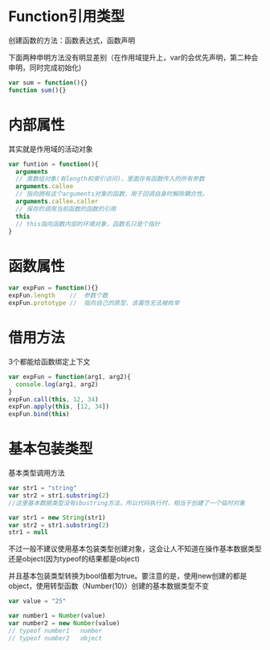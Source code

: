 # Function引用类型
创建函数的方法：函数表达式，函数声明

下面两种申明方法没有明显差别（在作用域提升上，var的会优先声明，第二种会申明，同时完成初始化)
```js
var sum = function(){}
function sum(){}
```




# 内部属性
其实就是作用域的活动对象
```js
var funtion = function(){
  arguments               
  // 类数组对象(有length和索引访问)，里面存有函数传入的所有参数
  arguments.callee        
  // 指向拥有这个arguments对象的函数，用于回调自身时解除耦合性。
  arguments.callee.caller 
  // 保存的调用当前函数的函数的引用
  this                    
  // this指向函数内部的环境对象，函数名只是个指针
}
```



# 函数属性
```js
var expFun = function(){}
expFun.length    //  参数个数
expFun.prototype //  指向自己的原型，该属性无法被枚举
```




# 借用方法
3个都能给函数绑定上下文
```js
var expFun = function(arg1, arg2){
  console.log(arg1, arg2)
}
expFun.call(this, 12, 34)
expFun.apply(this, [12, 34])
expFun.bind(this)
```





# 基本包装类型
基本类型调用方法

```js
var str1 = "string"
var str2 = str1.substring(2)
//这里基本数据类型没有sbustring方法，所以代码执行时，相当于创建了一个临时对象

var str1 = new String(str1)
var str2 = str1.substring(2)
str1 = null
```

不过一般不建议使用基本包装类型创建对象，这会让人不知道在操作基本数据类型还是object(因为typeof的结果都是object)

并且基本包装类型转换为bool值都为true。要注意的是，使用new创建的都是object，使用转型函数（Number(10)）创建的基本数据类型不变

```js
var value = "25"

var number1 = Number(value)
var number2 = new Number(value) 
// typeof number1   number
// typeof number2   object
```